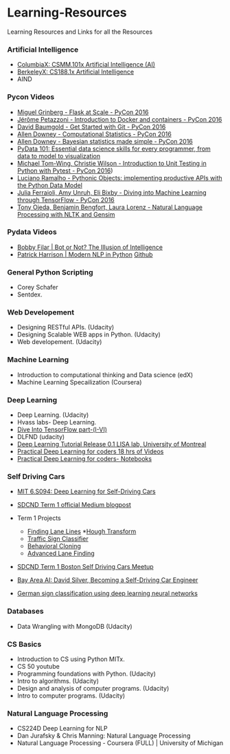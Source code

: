 # Learning-Resources
Learning Resources and Links for all the Resources


### Artificial Intelligence
* [ColumbiaX: CSMM.101x Artificial Intelligence (AI)](https://www.edx.org/course/artificial-intelligence-ai-columbiax-csmm-101x)
* [BerkeleyX: CS188.1x Artificial Intelligence](https://courses.edx.org/courses/BerkeleyX/CS188.1x-4/1T2015/info)
* AIND


### Pycon Videos
* [Miguel Grinberg - Flask at Scale - PyCon 2016](https://www.youtube.com/watch?v=tdIIJuPh3SI&list=PLLj6w0Thbv00Ij2yYC5PJOUaD_xuQcm7O&index=4)
* [Jérôme Petazzoni - Introduction to Docker and containers - PyCon 2016](https://www.youtube.com/watch?v=ZVaRK10HBjo&list=PLLj6w0Thbv00Ij2yYC5PJOUaD_xuQcm7O&index=8)
* [David Baumgold - Get Started with Git - PyCon 2016](https://www.youtube.com/watch?v=Qthor07loHM&list=PLLj6w0Thbv00Ij2yYC5PJOUaD_xuQcm7O&index=9)
* [Allen Downey - Computational Statistics - PyCon 2016](https://www.youtube.com/watch?v=VR52vSbHBAk&list=PLLj6w0Thbv00Ij2yYC5PJOUaD_xuQcm7O&index=14)
* [Allen Downey - Bayesian statistics made simple - PyCon 2016](https://www.youtube.com/watch?v=6GV5bTCLC8g&list=PLLj6w0Thbv00Ij2yYC5PJOUaD_xuQcm7O&index=15)
* [PyData 101: Essential data science skills for every programmer, from data to model to visualization](https://www.youtube.com/watch?v=rudYHNAGbdk&list=PLLj6w0Thbv00Ij2yYC5PJOUaD_xuQcm7O&index=24)
* [Michael Tom-Wing, Christie Wilson - Introduction to Unit Testing in Python with Pytest - PyCon 2016](https://www.youtube.com/watch?v=UPanUFVFfzY&index=27&list=PLLj6w0Thbv00Ij2yYC5PJOUaD_xuQcm7O))
* [Luciano Ramalho - Pythonic Objects: implementing productive APIs with the Python Data Model](https://www.youtube.com/watch?v=k55d3ZUF3ZQ&t=38s)
* [Julia Ferraioli, Amy Unruh, Eli Bixby - Diving into Machine Learning through TensorFlow - PyCon 2016](https://www.youtube.com/watch?v=GZBIPwdGtkk&list=PLLj6w0Thbv00Ij2yYC5PJOUaD_xuQcm7O&index=31)
* [Tony Ojeda, Benjamin Bengfort, Laura Lorenz - Natural Language Processing with NLTK and Gensim](https://www.youtube.com/watch?v=itKNpCPHq3I&index=33&list=PLLj6w0Thbv00Ij2yYC5PJOUaD_xuQcm7O)


### Pydata Videos
* [Bobby Filar | Bot or Not? The Illusion of Intelligence](https://www.youtube.com/watch?v=NqLmBvFKgbw&index=4&list=PLGVZCDnMOq0qLoYpkeySVtfdbQg1A_GiB)
* [Patrick Harrison | Modern NLP in Python](https://www.youtube.com/watch?v=6zm9NC9uRkk)
  [Github](https://github.com/skipgram/modern-nlp-in-python/blob/master/executable/Modern_NLP_in_Python.ipynb)


### General Python  Scripting
* Corey Schafer
* Sentdex.


###  Web Developement
* Designing RESTful APIs. (Udacity)
* Designing Scalable WEB apps in Python. (Udacity)
* Web developement. (Udacity)


###  Machine Learning 
* Introduction to computational thinking and Data science (edX)
* Machine Learning Specailization (Coursera)


### Deep Learning
* Deep Learning. (Udacity)
* Hvass labs- Deep Learning.
* [Dive Into TensorFlow part-(I-VI)](http://textminingonline.com/dive-into-tensorflow-part-vi-beyond-deep-learning)
* DLFND (udacity)
* [Deep Learning Tutorial Release 0.1 LISA lab, University of Montreal](http://deeplearning.net/tutorial/deeplearning.pdf)
* [Practical Deep Learning for coders 18 hrs of Videos](http://course.fast.ai/start.html)
* [Practical Deep Learning for coders- Notebooks](https://github.com/fastai/courses/tree/master/deeplearning1/nbs)

### Self Driving Cars
* [MIT 6.S094: Deep Learning for Self-Driving Cars ](http://selfdrivingcars.mit.edu/)
* [SDCND Term 1 official Medium blogpost](https://medium.com/self-driving-cars/term-1-in-depth-on-udacitys-self-driving-car-curriculum-ffcf46af0c08#.eldq0c30t)
* Term 1 Projects
     * [Finding Lane Lines](https://github.com/udacity/CarND-LaneLines-P1)
        *[Hough Transform](https://alyssaq.github.io/2014/understanding-hough-transform/)
     * [Traffic Sign Classifier](https://github.com/udacity/CarND-Traffic-Sign-Classifier-Project)
     * [Behavioral Cloning]()
     * [Advanced Lane Finding](https://github.com/udacity/CarND-Advanced-Lane-Lines)
       

* [SDCND Term 1 Boston Self Driving Cars Meetup ](https://www.youtube.com/watch?v=GB0qNAnxnBg)
* [Bay Area AI: David Silver, Becoming a Self-Driving Car Engineer](https://www.youtube.com/watch?v=bQMOekaFjA4)
* [German sign classification using deep learning neural networks](https://chatbotslife.com/german-sign-classification-using-deep-learning-neural-networks-98-8-solution-d05656bf51ad#.x1y6wgmk0)

### Databases
* Data Wrangling with  MongoDB (Udacity)


### CS Basics
* Introduction to CS using Python MITx.
* CS 50 youtube
* Programming foundations with Python. (Udacity)
* Intro to algorithms. (Udacity) 
* Design and analysis of computer programs. (Udacity)
* Intro to computer programs. (Udacity)


### Natural Language Processing
* CS224D Deep Learning for NLP
* Dan Jurafsky & Chris Manning: Natural Language Processing
* Natural Language Processing - Coursera (FULL) | University of Michigan
